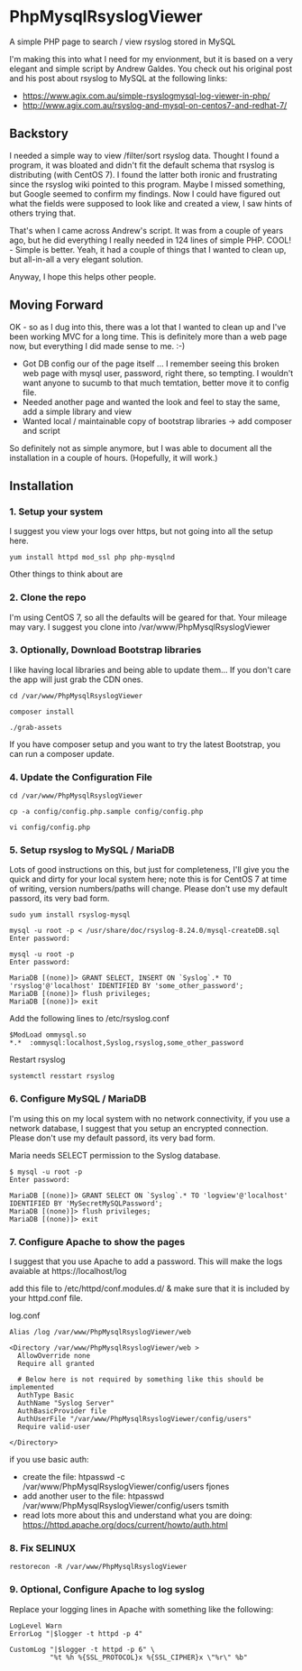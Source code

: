 # PhpMysqlRsyslogViewer
A simple PHP page to search / view rsyslog stored in MySQL

I'm making this into what I need for my envionment, but it is based on a very elegant and simple script by Andrew Galdes. You check out his original post and his post about rsyslog to MySQL at the following links:

* https://www.agix.com.au/simple-rsyslogmysql-log-viewer-in-php/
* http://www.agix.com.au/rsyslog-and-mysql-on-centos7-and-redhat-7/

## Backstory
I needed a simple way to view /filter/sort rsyslog data. Thought I found a program, it was bloated and didn't fit the default schema that rsyslog is distributing (with CentOS 7). I found the latter both ironic and frustrating since the rsyslog wiki pointed to this program. Maybe I missed something, but Google seemed to confirm my findings. Now I could have figured out what the fields were supposed to look like and created a view, I saw hints of others trying that.

That's when I came across Andrew's script. It was from a couple of years ago, but he did everything I really needed in 124 lines of simple PHP. COOL! - Simple is better. Yeah, it had a couple of things that I wanted to clean up, but all-in-all a very elegant solution.

Anyway, I hope this helps other people.

## Moving Forward

OK - so as I dug into this, there was a lot that I wanted to clean up and I've been working MVC for a long time. This is definitely more than a web page now, but everything I did made sense to me. :-)

* Got DB config our of the page itself ... I remember seeing this broken web page with mysql user, password, right there, so tempting. I wouldn't want anyone to sucumb to that much temtation, better move it to config file.
* Needed another page and wanted the look and feel to stay the same, add a simple library and view
* Wanted local / maintainable copy of bootstrap libraries -> add composer and script

So definitely not as simple anymore, but I was able to document all the installation in a couple of hours. (Hopefully, it will work.)

## Installation

### 1. Setup your system

I suggest you view your logs over https, but not going into all the setup here.

```
yum install httpd mod_ssl php php-mysqlnd
```

Other things to think about are 

### 2. Clone the repo

I'm using CentOS 7, so all the defaults will be geared for that. Your mileage may vary. I suggest you clone into /var/www/PhpMysqlRsyslogViewer

### 3. Optionally, Download Bootstrap libraries

I like having local libraries and being able to update them... If you don't care the app will just grab the CDN ones.

```
cd /var/www/PhpMysqlRsyslogViewer

composer install

./grab-assets
```

If you have composer setup and you want to try the latest Bootstrap, you can run a composer update.

### 4. Update the Configuration File

```
cd /var/www/PhpMysqlRsyslogViewer

cp -a config/config.php.sample config/config.php

vi config/config.php
```

### 5. Setup rsyslog to MySQL / MariaDB

Lots of good instructions on this, but just for completeness, I'll give you the quick and dirty for your local system here; note this is for CentOS 7 at time of writing, version numbers/paths will change. Please don't use my default passord, its very bad form. 

```
sudo yum install rsyslog-mysql

mysql -u root -p < /usr/share/doc/rsyslog-8.24.0/mysql-createDB.sql 
Enter password: 

mysql -u root -p
Enter password: 

MariaDB [(none)]> GRANT SELECT, INSERT ON `Syslog`.* TO 'rsyslog'@'localhost' IDENTIFIED BY 'some_other_password';
MariaDB [(none)]> flush privileges;
MariaDB [(none)]> exit
```

Add the following lines to /etc/rsyslog.conf

```
$ModLoad ommysql.so
*.*  :ommysql:localhost,Syslog,rsyslog,some_other_password
```

Restart rsyslog

```
systemctl resstart rsyslog
```

### 6. Configure MySQL / MariaDB

I'm using this on my local system with no network connectivity, if you use a network database, I suggest that you setup an encrypted connection. Please don't use my default passord, its very bad form. 

Maria needs SELECT permission to the Syslog database.

```
$ mysql -u root -p 
Enter password: 

MariaDB [(none)]> GRANT SELECT ON `Syslog`.* TO 'logview'@'localhost' IDENTIFIED BY 'MySecretMySQLPassword';
MariaDB [(none)]> flush privileges;
MariaDB [(none)]> exit
```

### 7. Configure Apache to show the pages

I suggest that you use Apache to add a password. This will make the logs avaiable at https://localhost/log

add this file to /etc/httpd/conf.modules.d/ & make sure that it is included by your httpd.conf file.

log.conf

```
Alias /log /var/www/PhpMysqlRsyslogViewer/web

<Directory /var/www/PhpMysqlRsyslogViewer/web >
  AllowOverride none
  Require all granted
  
  # Below here is not required by something like this should be implemented
  AuthType Basic
  AuthName "Syslog Server"
  AuthBasicProvider file
  AuthUserFile "/var/www/PhpMysqlRsyslogViewer/config/users"
  Require valid-user
  
</Directory>
```

if you use basic auth:

* create the file: htpasswd -c /var/www/PhpMysqlRsyslogViewer/config/users fjones
* add another user to the file: htpasswd /var/www/PhpMysqlRsyslogViewer/config/users tsmith
* read lots more about this and understand what you are doing: https://httpd.apache.org/docs/current/howto/auth.html



### 8. Fix SELINUX

```
restorecon -R /var/www/PhpMysqlRsyslogViewer
```

### 9. Optional, Configure Apache to log syslog

Replace your logging lines in Apache with something like the following:

```
LogLevel Warn
ErrorLog "|$logger -t httpd -p 4"

CustomLog "|$logger -t httpd -p 6" \
          "%t %h %{SSL_PROTOCOL}x %{SSL_CIPHER}x \"%r\" %b"
```



